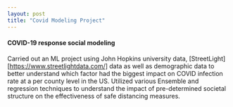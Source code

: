 ```yaml
---
layout: post
title: "Covid Modeling Project"
---
```


#### COVID-19 response social modeling

Carried out an ML project using John Hopkins university data, [StreetLight][https://www.streetlightdata.com/] data as well as demographic data to better understand which factor had the biggest impact on COVID infection rate at a per county level in the US. Utilized various Ensemble and regression techniques to understand the impact of pre-determined societal structure on the effectiveness of safe distancing measures. 

